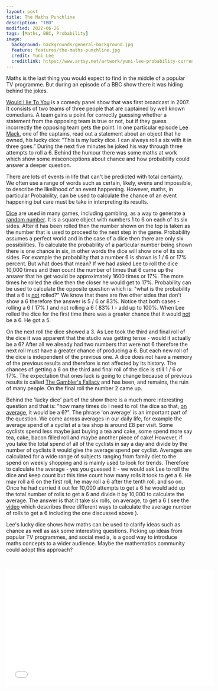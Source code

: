 ```yaml
---
layout: post
title: The Maths Punchline
description: "TBD"
modified: 2022-06-26
tags: [Maths, BBC, Probability]
image:
  background: backgrounds/general-background.jpg
  feature: features/the-maths-punchline.jpg
  credit: Yuni Lee
  creditlink: https://www.artsy.net/artwork/yuni-lee-probability-current
---
```


Maths is the last thing you would expect to find in the middle of a popular TV programme. But during an episode of a BBC show there it was hiding behind the jokes.

[Would I lie To You](https://www.bbc.co.uk/programmes/b007r3n8) is a comedy panel show that was first broadcast in 2007. It consists of two teams of three people that are captained by well known comedians. A team gains a point for correctly guessing whether a statement from the opposing team is true or not, but if they guess incorrectly the opposing team gets the point. In one particular episode [Lee Mack](https://en.wikipedia.org/wiki/Lee_Mack), one of the captains, read out a statement about an object that he owned, his lucky dice: ”This is my lucky dice. I can always roll a six with it in three goes.” During the next five minutes he joked his way through three attempts to roll a 6. Behind the humour there was some maths at work which show some misconceptions about chance and how probability could answer a deeper question.

There are lots of events in life that can't be predicted with total certainty. We often use a range of words such as certain, likely, evens and impossible, to describe the likelihood of an event happening. However, maths, in particular Probability, can be used to calculate the chance of an event happening but care must be take in interpreting its results.

[Dice](https://en.wikipedia.org/wiki/Dice) are used in many games, including gambling, as a way to generate a [random number](https://en.wikipedia.org/wiki/Random_number). It is a square object with numbers 1 to 6 on each of its six sides. After it has been rolled then the number shown on the top is taken as the number that is used to proceed to the next step in the game. Probability assumes a perfect world and in the case of a dice then there are only six possibilities. To calculate the probability of a particular number being shown there is  one chance in six, in other words the dice will show one of its six sides. For example the probability that a number 6 is shown is 1 / 6 or 17% percent. But what does that mean? If we had asked Lee to roll the dice 10,000 times and then count the number of times that 6 came up the answer that he get would be approximately 1600 times or 17%. The more times he rolled the dice then the closer he would get to 17%. Probability can be used to calculate the opposite question which is: "what is the probability that a 6 is <u>not</u> rolled?" We know that there are five other sides that don't show a 6 therefore the answer is 5 / 6 or 83%. Notice that both cases - rolling a 6 ( 17% ) and not rolling a 6 ( 83% ) - add up to 100%. When Lee rolled the dice for the first time there was a greater chance that it would <u>not</u> be a 6. He got a 5.

On the next roll the dice showed a 3. As Lee took the third and final roll of the dice it was apparent that the studio was getting tense - would it actually be a 6? After all we already had two numbers that were not 6 therefore the next roll must have a greater chance of producing a 6. But each new roll of the dice is independent of the previous one. A dice does not have a memory of the previous results and therefore is not affected by its history. The chances of getting a 6 on the third and final roll of the dice is still 1 / 6 or 17%. The expectation that ones luck is going to change because of previous results is called [The Gambler's Fallacy](https://www.investopedia.com/terms/g/gamblersfallacy.asp) and has been, and remains, the ruin of many people. On the final roll the number 2 came up.

Behind the 'lucky dice' part of the show there is a much more interesting question and that is: "how many times do I need to roll the dice so that, <u>on average</u>, it would be a 6?". The phrase 'on average' is an important part of the question. We come across averages in our daily life, for example the average spend of a cyclist at a tea shop is around £8 per visit. Some cyclists spend less maybe just buying a tea and cake, some spend more say tea, cake, bacon filled roll and maybe another piece of cake! However, if you take the total spend of all of the cyclists in say a day and divide by the number of cyclists it would give the average spend per cyclist. Averages are calculated for a wide range of subjects ranging from family diet to the spend on weekly shopping and is mainly used to look for trends.  Therefore to calculate the average - yes you guessed it - we would ask Lee to roll the dice and keep count but this time count how many rolls it took to get a 6. He may roll a 6 on the first roll, he may roll a 6 after the tenth roll, and so on. Once he had carried it out for 10,000 attempts to get a 6 he would add up the total number of rolls to get a 6 and divide it by 10,000 to calculate the average. The answer is that it take six rolls, on average, to get a 6 ( see the [video](https://www.youtube.com/watch?v=xH89DaEI35w) which describes three different ways to calculate the average number of rolls to get a 6 including the one discussed above ).

Lee's lucky dice shows how maths can be used to clarify ideas such as chance as well as ask some interesting questions. Picking up ideas from popular TV programmes, and social media, is a good way to introduce maths concepts to a wider audience. Maybe the mathematics community could adopt this approach?

&nbsp;
&nbsp;

<iframe width="560" height="315" src="//www.youtube.com/embed/qxTi0OXb3q4?enablejsapi=1&origin=http://dtinblack.github.io/" frameborder="0"></iframe>
